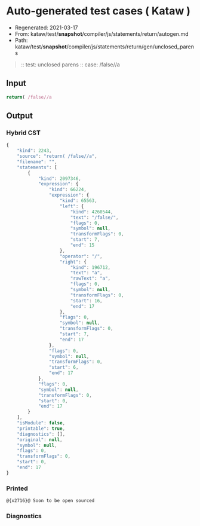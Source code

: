 # Auto-generated test cases ( Kataw )
- Regenerated: 2021-03-17
- From: kataw/test/__snapshot__/compiler/js/statements/return/autogen.md
- Path: kataw/test/__snapshot__/compiler/js/statements/return/gen/unclosed_parens
> :: test: unclosed parens
> :: case: /false//a
## Input

`````js
return( /false//a
`````

## Output

### Hybrid CST

```javascript
{
    "kind": 2243,
    "source": "return( /false//a",
    "filename": "",
    "statements": [
        {
            "kind": 2097346,
            "expression": {
                "kind": 66224,
                "expression": {
                    "kind": 65563,
                    "left": {
                        "kind": 4260544,
                        "text": "/false/",
                        "flags": 0,
                        "symbol": null,
                        "transformFlags": 0,
                        "start": 7,
                        "end": 15
                    },
                    "operator": "/",
                    "right": {
                        "kind": 196712,
                        "text": "a",
                        "rawText": "a",
                        "flags": 0,
                        "symbol": null,
                        "transformFlags": 0,
                        "start": 16,
                        "end": 17
                    },
                    "flags": 0,
                    "symbol": null,
                    "transformFlags": 0,
                    "start": 7,
                    "end": 17
                },
                "flags": 0,
                "symbol": null,
                "transformFlags": 0,
                "start": 6,
                "end": 17
            },
            "flags": 0,
            "symbol": null,
            "transformFlags": 0,
            "start": 0,
            "end": 17
        }
    ],
    "isModule": false,
    "printable": true,
    "diagnostics": [],
    "original": null,
    "symbol": null,
    "flags": 0,
    "transformFlags": 0,
    "start": 0,
    "end": 17
}
```

### Printed

```javascript
@{x2716}@ Soon to be open sourced
```

### Diagnostics

```javascript

```

